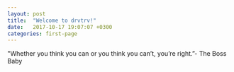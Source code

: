 ```yaml
---
layout: post
title:  "Welcome to drvtrv!"
date:   2017-10-17 19:07:07 +0300
categories: first-page
---
```


"Whether you think you can or you think you can’t, you’re right.”- The Boss Baby
